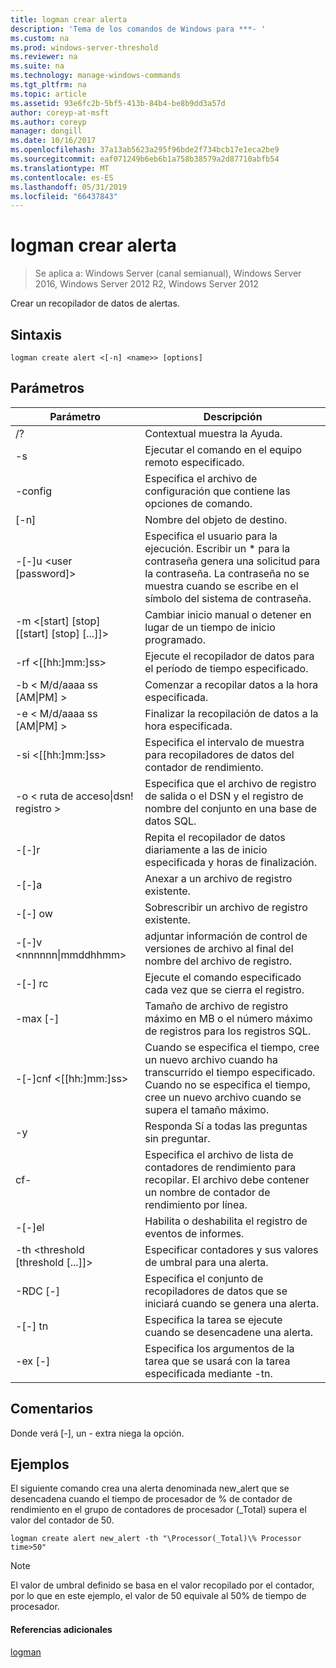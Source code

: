 ```yaml
---
title: logman crear alerta
description: 'Tema de los comandos de Windows para ***- '
ms.custom: na
ms.prod: windows-server-threshold
ms.reviewer: na
ms.suite: na
ms.technology: manage-windows-commands
ms.tgt_pltfrm: na
ms.topic: article
ms.assetid: 93e6fc2b-5bf5-413b-84b4-be8b9dd3a57d
author: coreyp-at-msft
ms.author: coreyp
manager: dongill
ms.date: 10/16/2017
ms.openlocfilehash: 37a13ab5623a295f96bde2f734bcb17e1eca2be9
ms.sourcegitcommit: eaf071249b6eb6b1a758b38579a2d87710abfb54
ms.translationtype: MT
ms.contentlocale: es-ES
ms.lasthandoff: 05/31/2019
ms.locfileid: "66437843"
---
```

# <a name="logman-create-alert"></a>logman crear alerta

>Se aplica a: Windows Server (canal semianual), Windows Server 2016, Windows Server 2012 R2, Windows Server 2012

Crear un recopilador de datos de alertas.  

## <a name="syntax"></a>Sintaxis  
```  
logman create alert <[-n] <name>> [options]  
```  
## <a name="parameters"></a>Parámetros  

|                 Parámetro                  |                                                                               Descripción                                                                               |
|--------------------------------------------|-------------------------------------------------------------------------------------------------------------------------------------------------------------------------|
|                     /?                     |                                                                    Contextual muestra la Ayuda.                                                                     |
|             -s <computer name>             |                                                          Ejecutar el comando en el equipo remoto especificado.                                                          |
|              -config <value>               |                                                         Especifica el archivo de configuración que contiene las opciones de comando.                                                         |
|                [-n] <name>                 |                                                                       Nombre del objeto de destino.                                                                        |
|          -[-]u <user [password]>           | Especifica el usuario para la ejecución. Escribir un \* para la contraseña genera una solicitud para la contraseña. La contraseña no se muestra cuando se escribe en el símbolo del sistema de contraseña. |
| -m <[start] [stop] [[start] [stop] [...]]> |                                                Cambiar inicio manual o detener en lugar de un tiempo de inicio programado.                                                 |
|             -rf <[[hh:]mm:]ss>             |                                                        Ejecute el recopilador de datos para el período de tiempo especificado.                                                         |
|     -b < M/d/aaaa ss [AM&#124;PM] >      |                                                              Comenzar a recopilar datos a la hora especificada.                                                               |
|     -e < M/d/aaaa ss [AM&#124;PM] >      |                                                               Finalizar la recopilación de datos a la hora especificada.                                                                |
|             -si <[[hh:]mm:]ss>             |                                                 Especifica el intervalo de muestra para recopiladores de datos del contador de rendimiento.                                                  |
|           -o < ruta de acceso&#124;dsn! registro >           |                                              Especifica que el archivo de registro de salida o el DSN y el registro de nombre del conjunto en una base de datos SQL.                                               |
|                   -[-]r                    |                                                  Repita el recopilador de datos diariamente a las de inicio especificada y horas de finalización.                                                  |
|                   -[-]a                    |                                                                     Anexar a un archivo de registro existente.                                                                     |
|                   -[-] ow                   |                                                                     Sobrescribir un archivo de registro existente.                                                                     |
|        -[-]v <nnnnnn&#124;mmddhhmm>        |                                                   adjuntar información de control de versiones de archivo al final del nombre del archivo de registro.                                                   |
|               -[-] rc <task>                |                                                         Ejecute el comando especificado cada vez que se cierra el registro.                                                          |
|              -max [-] <value>               |                                                 Tamaño de archivo de registro máximo en MB o el número máximo de registros para los registros SQL.                                                  |
|           -[-]cnf <[[hh:]mm:]ss>           |     Cuando se especifica el tiempo, cree un nuevo archivo cuando ha transcurrido el tiempo especificado. Cuando no se especifica el tiempo, cree un nuevo archivo cuando se supera el tamaño máximo.     |
|                     -y                     |                                                             Responda Sí a todas las preguntas sin preguntar.                                                              |
|               cf- <filename>               |                       Especifica el archivo de lista de contadores de rendimiento para recopilar. El archivo debe contener un nombre de contador de rendimiento por línea.                        |
|                   -[-]el                   |                                                                Habilita o deshabilita el registro de eventos de informes.                                                                 |
|     -th <threshold [threshold [...]]>      |                                                        Especificar contadores y sus valores de umbral para una alerta.                                                        |
|              -RDC [-] <name>               |                                                     Especifica el conjunto de recopiladores de datos que se iniciará cuando se genera una alerta.                                                      |
|               -[-] tn <task>                |                                                             Especifica la tarea se ejecute cuando se desencadene una alerta.                                                              |
|            -ex [-] <argument>             |                                               Especifica los argumentos de la tarea que se usará con la tarea especificada mediante -tn.                                                |

## <a name="remarks"></a>Comentarios  
Donde verá [-], un - extra niega la opción.  
## <a name="BKMK_examples"></a>Ejemplos  
El siguiente comando crea una alerta denominada new_alert que se desencadena cuando el tiempo de procesador de % de contador de rendimiento en el grupo de contadores de procesador (_Total) supera el valor del contador de 50.  
```  
logman create alert new_alert -th "\Processor(_Total)\% Processor time>50"  
```  
> [!NOTE]
> El valor de umbral definido se basa en el valor recopilado por el contador, por lo que en este ejemplo, el valor de 50 equivale al 50% de tiempo de procesador.  
> #### <a name="additional-references"></a>Referencias adicionales  
> [logman](logman.md)  
